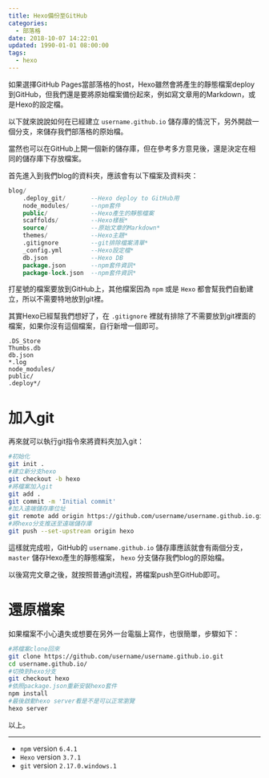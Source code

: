 ```yaml
---
title: Hexo備份至GitHub
categories:
  - 部落格
date: 2018-10-07 14:22:01
updated: 1990-01-01 08:00:00
tags:
  - hexo
---
```


如果選擇GitHub Pages當部落格的host，Hexo雖然會將產生的靜態檔案deploy到GitHub，但我們還是要將原始檔案備份起來，例如寫文章用的Markdown，或是Hexo的設定檔。

以下就來說說如何在已經建立 `username.github.io` 儲存庫的情況下，另外開啟一個分支，來儲存我們部落格的原始檔。

<!--more-->

當然也可以在GitHub上開一個新的儲存庫，但在參考多方意見後，還是決定在相同的儲存庫下存放檔案。

首先進入到我們blog的資料夾，應該會有以下檔案及資料夾：

```sql
blog/
    .deploy_git/       --Hexo deploy to GitHub用
    node_modules/      --npm套件
    public/            --Hexo產生的靜態檔案
    scaffolds/         --Hexo樣板*
    source/            --原始文章的Markdown*
    themes/            --Hexo主題*
    .gitignore         --git排除檔案清單*
    _config.yml        --Hexo設定檔*
    db.json            --Hexo DB
    package.json       --npm套件資訊*
    package-lock.json  --npm套件資訊*
```

打星號的檔案要放到GitHub上，其他檔案因為 `npm` 或是 `Hexo` 都會幫我們自動建立，所以不需要特地放到git裡。

其實Hexo已經幫我們想好了，在 `.gitignore` 裡就有排除了不需要放到git裡面的檔案，如果你沒有這個檔案，自行新增一個即可。

```
.DS_Store
Thumbs.db
db.json
*.log
node_modules/
public/
.deploy*/
```

# 加入git

再來就可以執行git指令來將資料夾加入git：

```bash
#初始化
git init .
#建立新分支hexo
git checkout -b hexo
#將檔案加入git
git add .
git commit -m 'Initial commit'
#加入遠端儲存庫位址
git remote add origin https://github.com/username/username.github.io.git
#將hexo分支推送至遠端儲存庫
git push --set-upstream origin hexo
```

這樣就完成啦，GitHub的 `username.github.io` 儲存庫應該就會有兩個分支， `master` 儲存Hexo產生的靜態檔案， `hexo` 分支儲存我們blog的原始檔。

以後寫完文章之後，就按照普通git流程，將檔案push至GitHub即可。

# 還原檔案

如果檔案不小心遺失或想要在另外一台電腦上寫作，也很簡單，步驟如下：

```bash
#將檔案clone回來
git clone https://github.com/username/username.github.io.git
cd username.github.io/
#切換到hexo分支
git checkout hexo
#依照package.json重新安裝hexo套件
npm install
#最後啟動hexo server看是不是可以正常瀏覽
hexo server
```

以上。

---

* `npm` version `6.4.1`
* `Hexo` version `3.7.1`
* `git` version `2.17.0.windows.1`